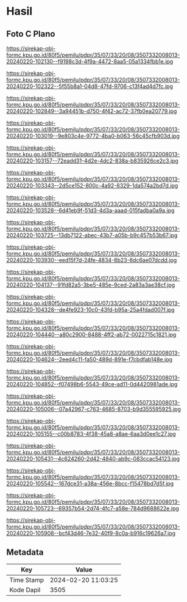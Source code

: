 # Hasil

## Foto C Plano

https://sirekap-obj-formc.kpu.go.id/80f5/pemilu/pdpr/35/07/33/20/08/3507332008013-20240220-102130--f9198c3d-4f9a-4472-8aa5-05a1334fbb1e.jpg

https://sirekap-obj-formc.kpu.go.id/80f5/pemilu/pdpr/35/07/33/20/08/3507332008013-20240220-102322--5f55b8a1-04d8-47fd-9706-c13f4ad4d7fc.jpg

https://sirekap-obj-formc.kpu.go.id/80f5/pemilu/pdpr/35/07/33/20/08/3507332008013-20240220-102849--3a94451b-d750-4f42-ac72-37fb0ea20779.jpg

https://sirekap-obj-formc.kpu.go.id/80f5/pemilu/pdpr/35/07/33/20/08/3507332008013-20240220-103019--9e803c4e-9772-4ba0-b063-56c45cfb903d.jpg

https://sirekap-obj-formc.kpu.go.id/80f5/pemilu/pdpr/35/07/33/20/08/3507332008013-20240220-103157--72eadd31-4d2e-4dc2-838a-b835926ce2c3.jpg

https://sirekap-obj-formc.kpu.go.id/80f5/pemilu/pdpr/35/07/33/20/08/3507332008013-20240220-103343--2d5ce152-800c-4a92-8329-1da574a2bd7d.jpg

https://sirekap-obj-formc.kpu.go.id/80f5/pemilu/pdpr/35/07/33/20/08/3507332008013-20240220-103528--6d41eb9f-51d3-4d3a-aaad-015fadba0a9a.jpg

https://sirekap-obj-formc.kpu.go.id/80f5/pemilu/pdpr/35/07/33/20/08/3507332008013-20240220-103725--13db7122-abec-43b7-a05b-b9c457b53b67.jpg

https://sirekap-obj-formc.kpu.go.id/80f5/pemilu/pdpr/35/07/33/20/08/3507332008013-20240220-103930--eed15f7d-24fe-4834-8b23-6dc6ae07dcdd.jpg

https://sirekap-obj-formc.kpu.go.id/80f5/pemilu/pdpr/35/07/33/20/08/3507332008013-20240220-104137--91fd82a5-3be5-485e-9ced-2a83a3ae38cf.jpg

https://sirekap-obj-formc.kpu.go.id/80f5/pemilu/pdpr/35/07/33/20/08/3507332008013-20240220-104328--de4fe923-10c0-43fd-b95a-25a4fdad007f.jpg

https://sirekap-obj-formc.kpu.go.id/80f5/pemilu/pdpr/35/07/33/20/08/3507332008013-20240220-104440--a80c2900-8488-4ff2-ab72-0022715c1821.jpg

https://sirekap-obj-formc.kpu.go.id/80f5/pemilu/pdpr/35/07/33/20/08/3507332008013-20240220-104624--2eed4c11-fa50-489d-891e-f7cbdfab148e.jpg

https://sirekap-obj-formc.kpu.go.id/80f5/pemilu/pdpr/35/07/33/20/08/3507332008013-20240220-104852--f07498b6-5543-49ce-ad11-0d4420981ade.jpg

https://sirekap-obj-formc.kpu.go.id/80f5/pemilu/pdpr/35/07/33/20/08/3507332008013-20240220-105006--07a42967-c763-4685-8703-b9d355595925.jpg

https://sirekap-obj-formc.kpu.go.id/80f5/pemilu/pdpr/35/07/33/20/08/3507332008013-20240220-105155--c00b8783-4f38-45a8-a8ae-6aa3d0ee1c27.jpg

https://sirekap-obj-formc.kpu.go.id/80f5/pemilu/pdpr/35/07/33/20/08/3507332008013-20240220-105431--4c624260-2d42-4840-ab9c-083ccac54123.jpg

https://sirekap-obj-formc.kpu.go.id/80f5/pemilu/pdpr/35/07/33/20/08/3507332008013-20240220-105542--167dce31-a38a-456e-8bcc-f15478bd7d5f.jpg

https://sirekap-obj-formc.kpu.go.id/80f5/pemilu/pdpr/35/07/33/20/08/3507332008013-20240220-105723--69357b54-2d74-4fc7-a58e-784d9688622e.jpg

https://sirekap-obj-formc.kpu.go.id/80f5/pemilu/pdpr/35/07/33/20/08/3507332008013-20240220-105908--bcf43d46-7e32-40f9-8c0a-b916c19626a7.jpg


## Metadata

| Key        | Value               |
| ---------- | ------------------- |
| Time Stamp | 2024-02-20 11:03:25 |
| Kode Dapil | 3505                |



